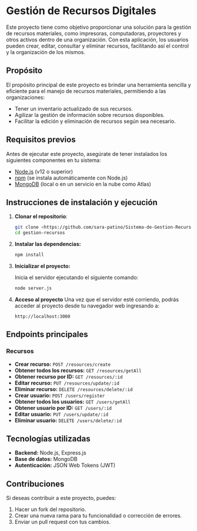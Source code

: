 # Gestión de Recursos Digitales

Este proyecto tiene como objetivo proporcionar una solución para la gestión de recursos materiales, como impresoras, computadoras, proyectores y otros activos dentro de una organización. Con esta aplicación, los usuarios pueden crear, editar, consultar y eliminar recursos, facilitando así el control y la organización de los mismos.

## Propósito

El propósito principal de este proyecto es brindar una herramienta sencilla y eficiente para el manejo de recursos materiales, permitiendo a las organizaciones:

- Tener un inventario actualizado de sus recursos.
- Agilizar la gestión de información sobre recursos disponibles.
- Facilitar la edición y eliminación de recursos según sea necesario.

## Requisitos previos

Antes de ejecutar este proyecto, asegúrate de tener instalados los siguientes componentes en tu sistema:

- [Node.js](https://nodejs.org/) (v12 o superior)
- [npm](https://www.npmjs.com/) (se instala automáticamente con Node.js)
- [MongoDB](https://www.mongodb.com/) (local o en un servicio en la nube como Atlas)

## Instrucciones de instalación y ejecución

1. **Clonar el repositorio**:

   ```bash
   git clone <https://github.com/sara-patino/Sistema-de-Gestion-Recursos-Digitales.git>
   cd gestion-recursos

2. **Instalar las dependencias:**
    ```bash
    npm install
3. **Inicializar el proyecto:**

    Inicia el servidor ejecutando el siguiente comando:
    ```bash
    node server.js
4. **Acceso al proyecto**
    Una vez que el servidor esté corriendo, podrás acceder al proyecto desde tu navegador web ingresando a:
    ```arduino
    http://localhost:3000
    
## Endpoints principales

### Recursos

- **Crear recurso:** `POST /resources/create`
- **Obtener todos los recursos:** `GET /resources/getAll`
- **Obtener recurso por ID:** `GET /resources/:id`
- **Editar recurso:** `PUT /resources/update/:id`
- **Eliminar recurso:** `DELETE /resources/delete/:id`
- **Crear usuario:** `POST /users/register`
- **Obtener todos los usuarios:** `GET /users/getAll`
- **Obtener usuario por ID:** `GET /users/:id`
- **Editar usuario:** `PUT /users/update/:id`
- **Eliminar usuario:** `DELETE /users/delete/:id`

## Tecnologías utilizadas

- **Backend:** Node.js, Express.js
- **Base de datos:** MongoDB
- **Autenticación:** JSON Web Tokens (JWT)

## Contribuciones

Si deseas contribuir a este proyecto, puedes:

1. Hacer un fork del repositorio.
2. Crear una nueva rama para tu funcionalidad o corrección de errores.
3. Enviar un pull request con tus cambios.
